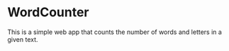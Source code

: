 # WordCounter
This is a simple web app that counts the number of words and letters in a given text.
